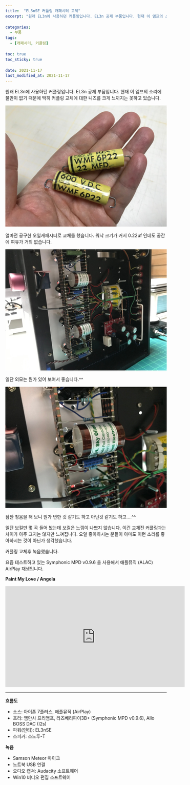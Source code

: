 ```yaml
---
title:  "EL3nSE 커플링 캐패시터 교체"
excerpt: "원래 EL3n에 사용하던 커플링입니다. EL3n 공제 부품입니다. 현재 이 앰프의 소리에 불만이 없기 때문에 딱히 커플링 교체에 대한 니즈를 크게 느끼지는 못하고 있습니다."

categories:
  - 부품
tags:
  - [캐패시터, 커플링]

toc: true
toc_sticky: true
 
date: 2021-11-17
last_modified_at: 2021-11-17
---
```

원래 EL3n에 사용하던 커플링입니다. EL3n 공제 부품입니다. 현재 이 앰프의 소리에 불만이 없기 때문에 딱히 커플링 교체에 대한 니즈를 크게 느끼지는 못하고 있습니다. 

![EL3nSE Coupling Capacitor 01](/assets/images/EL3nSE-Coupling-Change-01.jpg)

얼마전 공구한 오일캐패시터로 교체를 했습니다. 워낙 크기가 커서 0.22uf 인데도 공간에 여유가 거의 없습니다.

![EL3nSE Coupling Capacitor 02](/assets/images/EL3nSE-Coupling-Change-02.jpg)

일단 외모는 뭔가 있어 보여서 좋습니다.^^

![EL3nSE Coupling Capacitor 03](/assets/images/EL3nSE-Coupling-Change-03.jpg)

잠깐 청음을 해 보니 뭔가 변한 것 같기도 하고 아닌것 같기도 하고....^^ 

일단 보컬만 몇 곡 들어 봤는데 보컬은 느낌이 나쁘지 않습니다. 이건 교체전 커플링과는 차이가 아주 크지는 않지만 느껴집니다. 오일 좋아하시는 분들이 아마도 이런 소리를 좋아하시는 것이 아닌가 생각했습니다.

커플링 교체후 녹음했습니다.

요즘 테스트하고 있는 Symphonic MPD v0.9.6 을 사용해서 애플뮤직 (ALAC) AirPlay 재생입니다.

**Paint My Love / Angela**

<iframe width="560" height="315" src="https://www.youtube.com/embed/VaDguJYMgPI" frameborder="0" allowfullscreen></iframe>

---

**흐름도**

* 소스: 아이폰 7플러스, 애플뮤직 (AirPlay)
* 프리: 앰만사 프리앰프, 라즈베리파이3B+ (Symphonic MPD v0.9.6), Allo BOSS DAC (I2s)
* 파워(인티): EL3nSE
* 스피커: 소노루-T

**녹음**

* Samson Meteor 마이크
* 노트북 USB 연결
* 오디오 캡쳐: Audacity 소프트웨어
* Win10 비디오 편집 소프트웨어